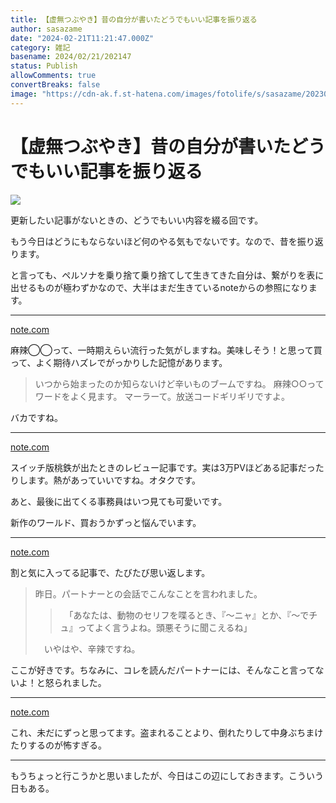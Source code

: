 ```yaml
---
title: 【虚無つぶやき】昔の自分が書いたどうでもいい記事を振り返る
author: sasazame
date: "2024-02-21T11:21:47.000Z"
category: 雑記
basename: 2024/02/21/202147
status: Publish
allowComments: true
convertBreaks: false
image: "https://cdn-ak.f.st-hatena.com/images/fotolife/s/sasazame/20230905/20230905172523.png"
---
```

# 【虚無つぶやき】昔の自分が書いたどうでもいい記事を振り返る

![](https://cdn-ak.f.st-hatena.com/images/fotolife/s/sasazame/20230905/20230905172523.png)

更新したい記事がないときの、どうでもいい内容を綴る回です。

<!-- Extended Body -->

もう今日はどうにもならないほど何のやる気もでないです。なので、昔を振り返ります。

と言っても、ペルソナを乗り捨て乗り捨てして生きてきた自分は、繋がりを表に出せるものが極わずかなので、大半はまだ生きているnoteからの参照になります。

* * *

[note.com](https://note.com/omi9/n/n9cb80d9b12df?magazine_key=m32ae6f284356)

麻辣◯◯って、一時期えらい流行った気がしますね。美味しそう！と思って買って、よく期待ハズレでがっかりした記憶があります。

> いつから始まったのか知らないけど辛いものブームですね。 麻辣○○ってワードをよく見ます。 マーラーて。放送コードギリギリですよ。

バカですね。

* * *

[note.com](https://note.com/omi9/n/n23b6ab7e7497?magazine_key=m32ae6f284356)

スイッチ版桃鉄が出たときのレビュー記事です。実は3万PVほどある記事だったりします。熱があっていいですね。オタクです。

あと、最後に出てくる事務員はいつ見ても可愛いです。

新作のワールド、買おうかずっと悩んでいます。

* * *

[note.com](https://note.com/omi9/n/n439ece3c6faa?magazine_key=m32ae6f284356)

割と気に入ってる記事で、たびたび思い返します。

> 昨日。パートナーとの会話でこんなことを言われました。
> 
> > 　「あなたは、動物のセリフを喋るとき、『～ニャ』とか、『～でチュ』ってよく言うよね。頭悪そうに聞こえるね」
> 
> 　いやはや、辛辣ですね。

ここが好きです。ちなみに、コレを読んだパートナーには、そんなこと言ってないよ！と怒られました。

* * *

[note.com](https://note.com/omi9/n/n90f4609b9d74)

これ、未だにずっと思ってます。盗まれることより、倒れたりして中身ぶちまけたりするのが怖すぎる。

* * *

もうちょっと行こうかと思いましたが、今日はこの辺にしておきます。こういう日もある。